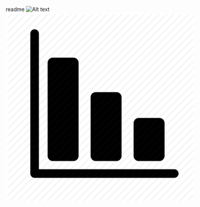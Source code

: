 readme
![Alt text](theLightyPythy/FileReader_recursion/bar.png?raw=true "Optional Title")
![alt text](https://github.com/aljazjelen/theLightyPythy/blob/master/FileReader_recursion/bar.png)
